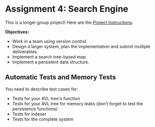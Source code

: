 # Assignment 4: Search Engine 

This is a longer group project! Here are the [Project Instructions](Project_Instructions.pdf).


**Objectives:**

* Work in a team using version control.
* Design a larger system, plan the implementation and submit multiple deliverables.
* Implement a search tree-based map.
* Implement a persistent data structure.


## Automatic Tests and Memory Tests
You need to describe test cases for:
- Tests for your AVL tree's function
- Tests for your AVL tree for memory leaks (don't forget to test the persistence functions)
- Tests for indexer
- Tests for the complete system

